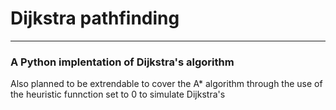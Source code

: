 # Dijkstra pathfinding
 ---
### A Python implentation of Dijkstra's algorithm

Also planned to be extrendable to cover the A* algorithm through the use of the heuristic funnction set to 0 to simulate Dijkstra's